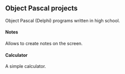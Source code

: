 ## Object Pascal projects

Object Pascal (Delphi) programs written in high school.

#### Notes
Allows to create notes on the screen.

#### Calculator
A simple calculator.
